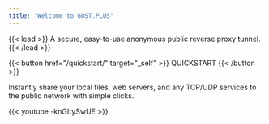 ```yaml
---
title: "Welcome to GOST.PLUS"
---
```


{{< lead >}}
A secure, easy-to-use anonymous public reverse proxy tunnel.
{{< /lead >}}

{{< button href="/quickstart/" target="_self" >}}
QUICKSTART
{{< /button >}}

Instantly share your local files, web servers, and any TCP/UDP services to the public network with simple clicks.

{{< youtube -knGItySwUE >}}